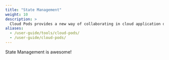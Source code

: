 ```yaml
---
title: "State Management"
weight: 10
description: >
  Cloud Pods provides a new way of collaborating in cloud application development workflows.
aliases:
  - /user-guide/tools/cloud-pods/
  - /user-guide/cloud-pods/
---
```


State Management is awesome!
